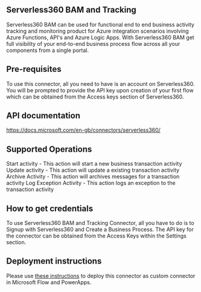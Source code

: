 ﻿
## Serverless360 BAM and Tracking
Serverless360 BAM can be used for functional end to end business activity tracking and monitoring product for Azure integration scenarios involving Azure Functions, API's and Azure Logic Apps. With Serverless360 BAM get full visibility of your end-to-end business process flow across all your components from a single portal.


## Pre-requisites
To use this connector, all you need to have is an account on Serverless360. You will be prompted to provide the API key upon creation of your first flow which can be obtained from the Access keys section of Serverless360.


## API documentation
https://docs.microsoft.com/en-gb/connectors/serverless360/


## Supported Operations
Start activity - This action will start a new business transaction activity
Update activity - This action will update a existing transaction activity
Archive Activity - This action will archives messages for a transaction activity
Log Exception Activity - This action logs an exception to the transaction activity


## How to get credentials
To use Serverless360 BAM and Tracking Connector, all you have to do is to Signup with Serverless360 and Create a Business Process. The API key for the connector can be obtained from the Access Keys within the Settings section.  


## Deployment instructions
Please use [these instructions](https://docs.microsoft.com/en-us/connectors/custom-connectors/paconn-cli) to deploy this connector as custom connector in Microsoft Flow and PowerApps.

